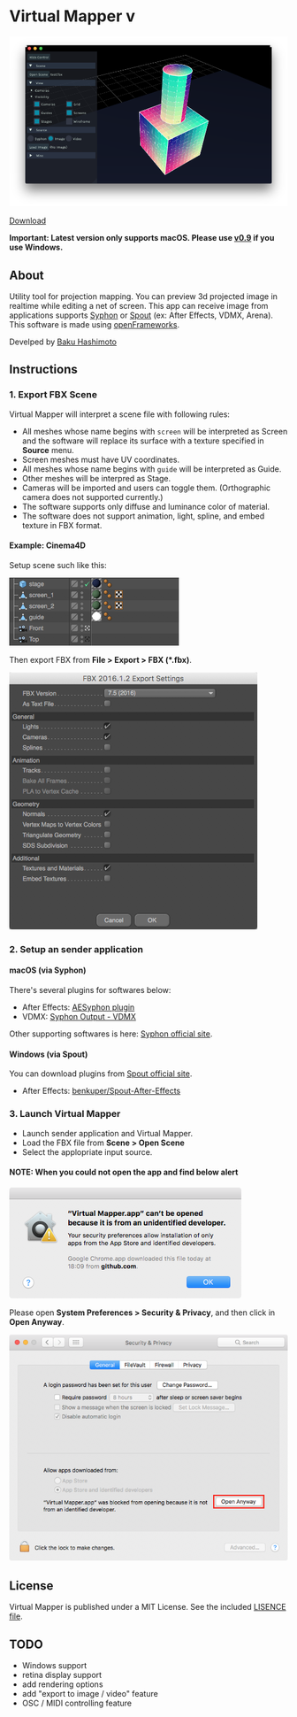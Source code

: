 # Virtual Mapper <!--VERSION-->v<!--/VERSION-->

![](./doc/thumbnail.png)

[Download](https://github.com/baku89/VirtualMapper/releases)

**Important: Latest version only supports macOS. Please use [v0.9](https://github.com/baku89/VirtualMapper/releases/tag/v0.9) if you use Windows.**

## About

Utility tool for projection mapping. You can preview 3d projected image in realtime while editing a net of screen. This app can receive image from applications supports [Syphon](http://syphon.v002.info/) or [Spout](http://spout.zeal.co/) (ex: After Effects, VDMX, Arena). This software is made using [openFrameworks](http://openframeworks.cc/).

Develped by [Baku Hashimoto](http://baku89.com)

## Instructions

### 1. Export FBX Scene

Virtual Mapper will interpret a scene file with following rules:

 - All meshes whose name begins with `screen` will be interpreted as Screen and the software will replace its surface with a texture specified in **Source** menu.
 - Screen meshes must have UV coordinates.
 - All meshes whose name begins with `guide` will be interpreted as Guide.
 - Other meshes will be interpred as Stage.
 - Cameras will be imported and users can toggle them. (Orthographic camera does not supported currently.)
 - The software supports only diffuse and luminance color of material.
 - The software does not support animation, light, spline, and embed texture in FBX format.

#### Example: Cinema4D

Setup scene such like this:

![](./doc/c4d_object_tree.png)

Then export FBX from **File > Export > FBX (\*.fbx)**.

![](./doc/c4d_export_dialog.png)


### 2. Setup an sender application

#### macOS (via Syphon)

There's several plugins for softwares below:

* After Effects: [AESyphon plugin](http://tobiasebsen.dk/experiments/aesyphon/)
* VDMX: [Syphon Output - VDMX](http://vdmx.vidvox.net/tutorials/syphon-output)

Other supporting softwares is here: [Syphon official site](http://syphon.v002.info/).

#### Windows (via Spout)


You can download plugins from [Spout official site](http://spout.zeal.co/).

* After Effects: [benkuper/Spout-After-Effects](https://github.com/benkuper/Spout-AfterEffects)

### 3. Launch Virtual Mapper

* Launch sender application and Virtual Mapper.
* Load the FBX file from **Scene > Open Scene**
* Select the applopriate input source.

#### NOTE: When you could not open the app and find below alert

![](./doc/unidentified_alert.png)

Please open **System Preferences > Security & Privacy**, and then click in **Open Anyway**.

![](./doc/unidentified_open-anyway.png)

<!--I uploaded [tutorial (when using After Effects as sender on mac)](https://vimeo.com/117640423).-->

## License

Virtual Mapper is published under a MIT License. See the included [LISENCE file](./LICENSE).

## TODO

* Windows support
* retina display support
* add rendering options
* add "export to image / video" feature
* OSC / MIDI controlling feature
